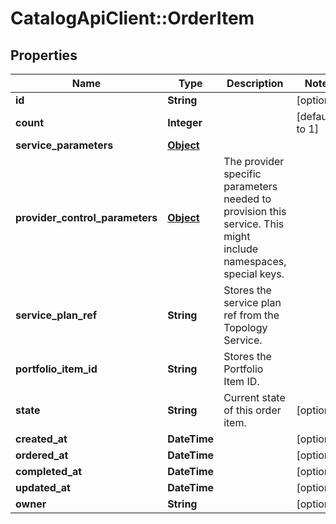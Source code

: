 # CatalogApiClient::OrderItem

## Properties
Name | Type | Description | Notes
------------ | ------------- | ------------- | -------------
**id** | **String** |  | [optional] 
**count** | **Integer** |  | [default to 1]
**service_parameters** | [**Object**](.md) |  | 
**provider_control_parameters** | [**Object**](.md) | The provider specific parameters needed to provision this service. This might include namespaces, special keys. | 
**service_plan_ref** | **String** | Stores the service plan ref from the Topology Service. | 
**portfolio_item_id** | **String** | Stores the Portfolio Item ID. | 
**state** | **String** | Current state of this order item. | [optional] 
**created_at** | **DateTime** |  | [optional] 
**ordered_at** | **DateTime** |  | [optional] 
**completed_at** | **DateTime** |  | [optional] 
**updated_at** | **DateTime** |  | [optional] 
**owner** | **String** |  | [optional] 


